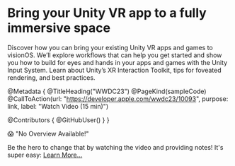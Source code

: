 # Bring your Unity VR app to a fully immersive space

Discover how you can bring your existing Unity VR apps and games to visionOS. We’ll explore workflows that can help you get started and show you how to build for eyes and hands in your apps and games with the Unity Input System. Learn about Unity’s XR Interaction Toolkit, tips for foveated rendering, and best practices.

@Metadata {
   @TitleHeading("WWDC23")
   @PageKind(sampleCode)
   @CallToAction(url: "https://developer.apple.com/wwdc23/10093", purpose: link, label: "Watch Video (15 min)")

   @Contributors {
      @GitHubUser(<replace this with your GitHub handle>)
   }
}

😱 "No Overview Available!"

Be the hero to change that by watching the video and providing notes! It's super easy:
 [Learn More…](https://wwdcnotes.com/documentation/wwdcnotes/contributing)
